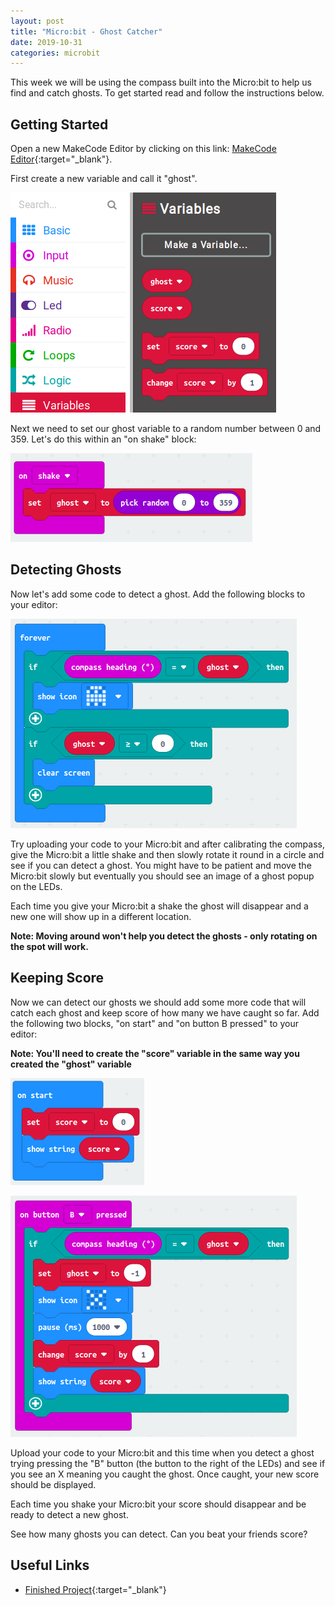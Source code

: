 ```yaml
---
layout: post
title: "Micro:bit - Ghost Catcher"
date: 2019-10-31
categories: microbit
---
```

This week we will be using the compass built into the Micro\:bit to help us find and catch ghosts. To get started read and follow the instructions below.

## Getting Started

Open a new MakeCode Editor by clicking on this link: [MakeCode Editor](https://makecode.microbit.org/#editor){:target="_blank"}.

First create a new variable and call it "ghost".

![create-a-new-variable](/assets/microbit-ghost-catcher/create-a-new-variable.png)

Next we need to set our ghost variable to a random number between 0 and 359. Let's do this within an "on shake" block:

![on-shake](/assets/microbit-ghost-catcher/on-shake.png)

## Detecting Ghosts

Now let's add some code to detect a ghost. Add the following blocks to your editor:

![detecting-a-ghost](/assets/microbit-ghost-catcher/detecting-a-ghost.png)

Try uploading your code to your Micro:bit and after calibrating the compass, give the Micro:bit a little shake and then slowly rotate it round in a circle and see if you can detect a ghost. You might have to be patient and move the Micro:bit slowly but eventually you should see an image of a ghost popup on the LEDs.

Each time you give your Micro:bit a shake the ghost will disappear and a new one will show up in a different location.

**Note: Moving around won't help you detect the ghosts - only rotating on the spot will work.**

## Keeping Score

Now we can detect our ghosts we should add some more code that will catch each ghost and keep score of how many we have caught so far. Add the following two blocks, "on start" and "on button B pressed" to your editor:

**Note: You'll need to create the "score" variable in the same way you created the "ghost" variable**

![on-start](/assets/microbit-ghost-catcher/on-start.png)

![catching-a-ghost](/assets/microbit-ghost-catcher/catching-a-ghost.png)

Upload your code to your Micro:bit and this time when you detect a ghost trying pressing the "B" button (the button to the right of the LEDs) and see if you see an X meaning you caught the ghost. Once caught, your new score should be displayed.

Each time you shake your Micro:bit your score should disappear and be ready to detect a new ghost.

See how many ghosts you can detect. Can you beat your friends score?

## Useful Links

- [Finished Project](https://makecode.microbit.org/_Du76gKTRpdvJ){:target="_blank"}
